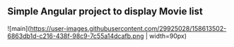 ## Simple Angular project to display Movie list


![main](https://user-images.githubusercontent.com/29925028/158613502-6863db1d-c216-438f-98c9-7c55a14dcafb.png | width=90px)
